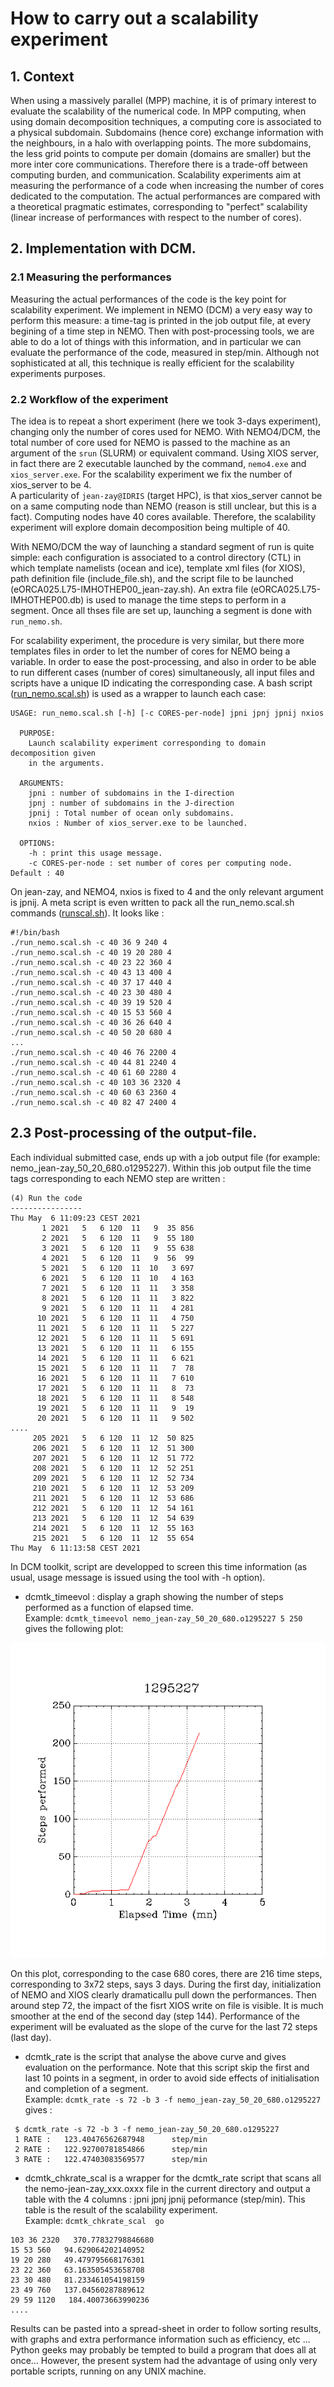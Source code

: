 # How to carry out a scalability experiment
## 1. Context
When using a massively parallel (MPP) machine, it is of primary interest to evaluate the scalability of the numerical
code. In MPP computing, when using domain decomposition techniques, a computing core is associated to a physical
subdomain. Subdomains (hence core) exchange information with the neighbours, in a halo with overlapping points.
The more subdomains, the less grid points to compute per domain (domains are smaller) but the more inter core
communications. Therefore there is a trade-off between computing burden, and communication. Scalability experiments
aim at measuring the performance of a code when increasing the number of cores dedicated to the computation. The
actual performances are compared with a theoretical pragmatic estimates, corresponding to "perfect" scalability
(linear increase of performances with respect to the number of cores).
## 2. Implementation with DCM. 
### 2.1 Measuring the performances
Measuring the actual performances of the code is the key point for scalability experiment. We implement in NEMO (DCM)
a very easy way to perform this measure:  a time-tag is printed in the job output file, at every begining of a time step
in NEMO. Then with post-processing tools, we are able to do a lot of things with this information, and in particular
we can evaluate the performance of the code, measured in step/min. Although not sophisticated at all, this technique
is really efficient for the scalability experiments purposes.
### 2.2 Workflow of the experiment
The idea is to repeat a short experiment (here we took 3-days experiment), changing only the number of cores used for NEMO.
With NEMO4/DCM, the total number of core used for NEMO is passed to the machine as an argument of the `srun` (SLURM) or 
equivalent command. Using XIOS server, in fact there are 2 executable launched by the command, `nemo4.exe` and `xios_server.exe`.
For the scalability experiment we fix the number of xios_server to be 4.   
A particularity of `jean-zay@IDRIS` (target HPC),
is that xios_server cannot be on a same computing node than NEMO (reason is still unclear, but this is a fact).  Computing
nodes have 40 cores available. Therefore, the scalability experiment will explore domain decomposition being multiple of 40.  


With NEMO/DCM the way of launching a standard segment of run is quite simple: each configuration is associated to a control directory (CTL)
in which template namelists (ocean and ice), template xml files (for XIOS), path definition file (include_file.sh), and the 
script file to be launched (eORCA025.L75-IMHOTHEP00_jean-zay.sh).  An extra file (eORCA025.L75-IMHOTHEP00.db) is used to manage the 
time steps to perform in a segment.  Once all thses file are set up, launching a segment is done  with `run_nemo.sh`. 

For scalability experiment, the procedure is very similar, but there more templates files in order to let the number of cores for NEMO
being a variable. In order to ease the post-processing, and also in  order to be able to run different cases (number of cores) simultaneously,
all input files and scripts have a unique ID indicating the corresponding case.   A bash script ([run_nemo.scal.sh](....)) is used as  a
wrapper to launch each case:

```
USAGE: run_nemo.scal.sh [-h] [-c CORES-per-node] jpni jpnj jpnij nxios
  
  PURPOSE:
    Launch scalability experiment corresponding to domain decomposition given
    in the arguments.
  
  ARGUMENTS:
    jpni : number of subdomains in the I-direction
    jpnj : number of subdomains in the J-direction
    jpnij : Total number of ocean only subdomains.
    nxios : Number of xios_server.exe to be launched.
  
  OPTIONS:
    -h : print this usage message.
    -c CORES-per-node : set number of cores per computing node. Default : 40
```

On jean-zay, and NEMO4, nxios is fixed to 4 and the only relevant argument is jpnij. A meta script is even written to pack all the run_nemo.scal.sh commands
([runscal.sh](...)). It looks like :

```
#!/bin/bash
./run_nemo.scal.sh -c 40 36 9 240 4
./run_nemo.scal.sh -c 40 19 20 280 4
./run_nemo.scal.sh -c 40 23 22 360 4
./run_nemo.scal.sh -c 40 43 13 400 4
./run_nemo.scal.sh -c 40 37 17 440 4
./run_nemo.scal.sh -c 40 23 30 480 4
./run_nemo.scal.sh -c 40 39 19 520 4
./run_nemo.scal.sh -c 40 15 53 560 4
./run_nemo.scal.sh -c 40 36 26 640 4
./run_nemo.scal.sh -c 40 50 20 680 4
...
./run_nemo.scal.sh -c 40 46 76 2200 4
./run_nemo.scal.sh -c 40 44 81 2240 4
./run_nemo.scal.sh -c 40 61 60 2280 4
./run_nemo.scal.sh -c 40 103 36 2320 4
./run_nemo.scal.sh -c 40 60 63 2360 4
./run_nemo.scal.sh -c 40 82 47 2400 4
```

## 2.3 Post-processing of the output-file.
Each individual submitted case, ends up with a job output file (for example: nemo_jean-zay_50_20_680.o1295227). Within
this job output file the time tags corresponding to each NEMO step are written :

```
(4) Run the code
----------------
Thu May  6 11:09:23 CEST 2021
       1 2021   5   6 120  11   9  35 856
       2 2021   5   6 120  11   9  55 180
       3 2021   5   6 120  11   9  55 638
       4 2021   5   6 120  11   9  56  99
       5 2021   5   6 120  11  10   3 697
       6 2021   5   6 120  11  10   4 163
       7 2021   5   6 120  11  11   3 358
       8 2021   5   6 120  11  11   3 822
       9 2021   5   6 120  11  11   4 281
      10 2021   5   6 120  11  11   4 750
      11 2021   5   6 120  11  11   5 227
      12 2021   5   6 120  11  11   5 691
      13 2021   5   6 120  11  11   6 155
      14 2021   5   6 120  11  11   6 621
      15 2021   5   6 120  11  11   7  78
      16 2021   5   6 120  11  11   7 610
      17 2021   5   6 120  11  11   8  73
      18 2021   5   6 120  11  11   8 548
      19 2021   5   6 120  11  11   9  19
      20 2021   5   6 120  11  11   9 502
....
     205 2021   5   6 120  11  12  50 825
     206 2021   5   6 120  11  12  51 300
     207 2021   5   6 120  11  12  51 772
     208 2021   5   6 120  11  12  52 251
     209 2021   5   6 120  11  12  52 734
     210 2021   5   6 120  11  12  53 209
     211 2021   5   6 120  11  12  53 686
     212 2021   5   6 120  11  12  54 161
     213 2021   5   6 120  11  12  54 639
     214 2021   5   6 120  11  12  55 163
     215 2021   5   6 120  11  12  55 654
Thu May  6 11:13:58 CEST 2021
```

In DCM toolkit, script are developped to screen this time information (as usual, usage message is issued using the tool with -h option).
  * dcmtk_timeevol : display a graph showing  the number of steps performed as a function of elapsed time.  
Example: `dcmtk_timeevol nemo_jean-zay_50_20_680.o1295227 5 250` gives the following plot:  

   <img src=./Figures/nemo_jean-zay_50_20_680_scal.gif />

On this plot, corresponding to the case 680 cores, there are 216 time steps, corresponding to 3x72 steps, says 3 days. During the first day, initialization of NEMO and XIOS
clearly dramaticallu pull down the performances. Then around step 72, the impact of the fisrt XIOS write on file is visible. It is much smoother at the end of the second
day (step 144). Performance of the experiment will be evaluated as the slope of the curve for the last 72 steps (last day).

  * dcmtk_rate is the script that analyse the above curve and gives evaluation on the performance. Note that this script skip the first and last 10 points in a segment, in
order to avoid side effects of initialisation and completion of a segment.  
Example: `dcmtk_rate -s 72 -b 3 -f nemo_jean-zay_50_20_680.o1295227` gives :

  ```
   $ dcmtk_rate -s 72 -b 3 -f nemo_jean-zay_50_20_680.o1295227 
   1 RATE :   123.40476562687948      step/min
   2 RATE :   122.92700781854866      step/min
   3 RATE :   122.47403083569577      step/min
  ```

  * dcmtk_chkrate_scal is a wrapper for the dcmtk_rate script that scans all the nemo-jean-zay_xxx.oxxx file in the current directory and output
a table with the 4 columns : jpni jpnj jpnij peformance (step/min). This table is the result of the scalability experiment.  
Example: `dcmtk_chkrate_scal  go`

  ```
  103 36 2320   370.77832798846680
  15 53 560   94.629064202140952
  19 20 280   49.479795668176301
  23 22 360   63.163505453658708
  23 30 480   81.233461054198159
  23 49 760   137.04560287889612
  29 59 1120   184.40073663990236
  ....
  ```  
Results can be pasted into a spread-sheet in order to follow sorting results,  with graphs and extra performance information such as efficiency, etc ...  
Python geeks may probably be tempted to build a program that does all at once... However, the present system had the advantage of using only very portable scripts, running
on any UNIX machine.




